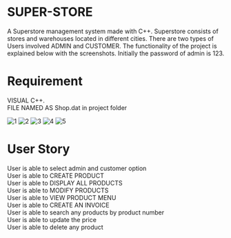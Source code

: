 # SUPER-STORE
A Superstore management system made with C++.
Superstore consists of stores and warehouses located in different cities. There are two types of Users involved ADMIN and CUSTOMER. The functionality of the project is explained below with the screenshots.
Initially the password of admin is 123.

# Requirement
VISUAL C++.  
FILE NAMED AS Shop.dat in project folder

![1](https://user-images.githubusercontent.com/77246714/104466558-2f033100-55d7-11eb-8849-8f21736b76ca.PNG)
![2](https://user-images.githubusercontent.com/77246714/104466564-31658b00-55d7-11eb-99cd-3c30837f02b0.PNG)
![3](https://user-images.githubusercontent.com/77246714/104466569-3296b800-55d7-11eb-997f-4301d1779cb8.PNG)
![4](https://user-images.githubusercontent.com/77246714/104466576-33c7e500-55d7-11eb-8999-7885ad0e1ee2.PNG)
![5](https://user-images.githubusercontent.com/77246714/104466948-94efb880-55d7-11eb-81fb-41826ac6e9f7.PNG)

# User Story
User is able to select admin and customer option  
User is able to CREATE PRODUCT  
User is able to DISPLAY ALL PRODUCTS   
User is able to MODIFY PRODUCTS   
User is able to VIEW PRODUCT MENU   
User is able to CREATE AN INVOICE  
User is able to search any products by product number  
User is able to update the price  
User is able to delete any product  
